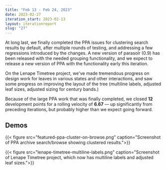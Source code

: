 ```yaml
---
title: "Feb 13 - Feb 24, 2023"
date: 2023-02-27
iteration_start: 2023-02-13
layout: iterationreport
slug: "27"
---
```


At long last, we finally completed the PPA issues for clustering search results by default, after multiple rounds of testing, and addressing a few regressions introduced by the changes.
A new version of parasolr (0.9) has been released with the needed grouping functionality,
and we expect to release a new version of PPA with the functionality early this iteration.

On the Lenape Timetree project, we've made tremendous progress on design work for leaves in various states and other interactions, and saw some progress on improving the layout of the tree (multiline labels, adjusted leaf sizes, adjusted sizing for century bands.)

Because of the large PPA work that was finally completed, we closed **12** development points for a rolling velocity of **6.67** — up significantly from preceding iterations, but probably higher than we expect going forward.

## Demos

{{< figure src="featured-ppa-cluster-on-browse.png" caption="Screenshot of PPA archive search/browse showing clustered results.">}}

{{< figure src="lenape-timetree-multiline-labels.png" caption="Screenshot of Lenape Timetree project, which now has multiline labels and adjusted leaf sizes.">}}









